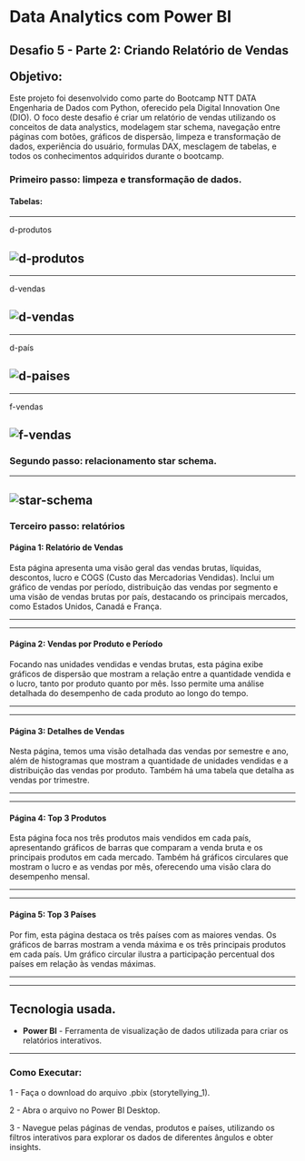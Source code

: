 <h1>Data Analytics com Power BI</h1> 

<h2>Desafio 5 - Parte 2: Criando Relatório de Vendas
<p></p>
Objetivo:</h2>

<p>Este projeto foi desenvolvido como parte do Bootcamp NTT DATA Engenharia de Dados com Python, oferecido pela Digital Innovation One (DIO). O foco deste desafio é criar um relatório de vendas utilizando os conceitos de data analystics, modelagem star schema,
navegação entre páginas com botões, gráficos de dispersão, limpeza e transformação de dados, experiência do usuário, formulas DAX, mesclagem de tabelas, e todos os conhecimentos adquiridos durante o bootcamp.</p>


<h3> Primeiro passo: limpeza e transformação de dados. </h3>

<h4> Tabelas:</h4>

-------------------------------------------------------
<p>d-produtos</p>

![d-produtos](https://github.com/user-attachments/assets/6e1ec09c-2524-4b80-8714-a327fedc423b)
-------------------------------------------------------

-------------------------------------------------------
<p>d-vendas</p>

![d-vendas](https://github.com/user-attachments/assets/d19a3242-9291-4a99-9490-09acbe01081a)
-------------------------------------------------------

-------------------------------------------------------
<p>d-país</p>

![d-paises](https://github.com/user-attachments/assets/413cbeb4-38e1-4a74-8ffb-de2acaa4e49e)
-------------------------------------------------------

-------------------------------------------------------
<p>f-vendas</p>

![f-vendas](https://github.com/user-attachments/assets/5079ce67-ba8c-480d-bbe0-6c526814d4a1)
-------------------------------------------------------

<h3> Segundo passo: relacionamento star schema. </h3>

-------------------------------------------------------
![star-schema](https://github.com/user-attachments/assets/45acf282-fbb5-4760-b457-e9b7383f29f9)
-------------------------------------------------------

<h3>Terceiro passo: relatórios</h3>

<h4>Página 1: Relatório de Vendas</h4>

<p>Esta página apresenta uma visão geral das vendas brutas, líquidas, descontos, lucro e COGS (Custo das Mercadorias Vendidas). Inclui um gráfico de vendas por período, distribuição das vendas por segmento e uma visão de vendas brutas por país, destacando os principais mercados, como Estados Unidos, Canadá e França.</p>

-------------------------------------------------------

-------------------------------------------------------

<h4>Página 2: Vendas por Produto e Período</h4>

<p>Focando nas unidades vendidas e vendas brutas, esta página exibe gráficos de dispersão que mostram a relação entre a quantidade vendida e o lucro, tanto por produto quanto por mês. Isso permite uma análise detalhada do desempenho de cada produto ao longo do tempo.</p>

-------------------------------------------------------

-------------------------------------------------------

<h4>Página 3: Detalhes de Vendas</h4>

<p>Nesta página, temos uma visão detalhada das vendas por semestre e ano, além de histogramas que mostram a quantidade de unidades vendidas e a distribuição das vendas por produto. Também há uma tabela que detalha as vendas por trimestre.</p>

-------------------------------------------------------

-------------------------------------------------------

<h4>Página 4: Top 3 Produtos</h4>

<p>Esta página foca nos três produtos mais vendidos em cada país, apresentando gráficos de barras que comparam a venda bruta e os principais produtos em cada mercado. Também há gráficos circulares que mostram o lucro e as vendas por mês, oferecendo uma visão clara do desempenho mensal.</p>

-------------------------------------------------------

-------------------------------------------------------

<h4>Página 5: Top 3 Países</h4>

<p>Por fim, esta página destaca os três países com as maiores vendas. Os gráficos de barras mostram a venda máxima e os três principais produtos em cada país. Um gráfico circular ilustra a participação percentual dos países em relação às vendas máximas.</p>

-------------------------------------------------------

-------------------------------------------------------

## Tecnologia usada.

- **Power BI** - Ferramenta de visualização de dados utilizada para criar os relatórios interativos.
-----------------------------------------------------------
### Como Executar:

1 - Faça o download do arquivo .pbix (storytellying_1).

2 - Abra o arquivo no Power BI Desktop.

3 - Navegue pelas páginas de vendas, produtos e países, utilizando os filtros interativos para explorar os dados de diferentes ângulos e obter insights.

